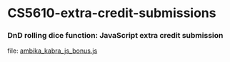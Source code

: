 # CS5610-extra-credit-submissions

### DnD rolling dice function: JavaScript extra credit submission
file: [ambika_kabra_js_bonus.js](https://github.com/kabraambika/CS5610-extra-credit-submissions/blob/main/ambika_kabra_js_bonus.js)
